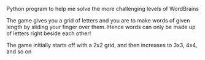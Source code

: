 Python program to help me solve the more challenging levels of WordBrains

The game gives you a grid of letters and you are to make words of given length by sliding your finger over them. Hence words can only be made up of letters right beside each other!

The game initially starts off with a 2x2 grid, and then increases to 3x3, 4x4, and so on
